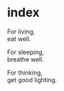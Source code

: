 # index

For living,  
eat well.

For sleeping,  
breathe well.

For thinking,  
get good lighting.
